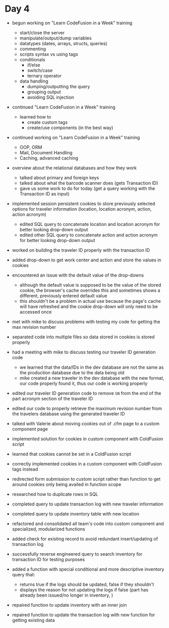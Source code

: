# Day 4

- begun working on "Learn CodeFusion in a Week" training
  - start/close the server
  - manipulate/output/dump variables
  - datatypes (dates, arrays, structs, queries)
  - commenting
  - scripts syntax vs using tags
  - conditionals
    - if/else
    - switch/case
    - ternary operator
  - data handling
    - dumping/outputting the query
    - grouping output
    - avoiding SQL injection
- continued "Learn CodeFusion in a Week" training
  - learned how to
    - create custom tags
    - create/use components (in the best way)
- continued working on "Learn CodeFusion in a Week" training

  - OOP, ORM
  - Mail, Document Handling
  - Caching, advanced caching

- overview about the relational databases and how they work

  - talked about primary and foreign keys
  - talked about what the barcode scanner does (gets Transaction ID)
  - gave us some work to do for today (get a query working with the Transaction ID as input)

- implemented session persistent cookies to store previously selected options
  for traveler information (location, location acronym, action, action acronym)

  - edited SQL query to concatenate location and location acronym for better
    looking drop-down output
  - edited other SQL query to concatenate action and action acronym for better
    looking drop-down output

- worked on building the traveler ID properly with the transaction ID
- added drop-down to get work center and action and store the values in cookies
- encountered an issue with the default value of the drop-downs

  - although the default value is supposed to be the value of the stored cookie,
    the browser's cache overrides this and sometimes shows a different, previously
    entered default value
  - this shouldn't be a problem in actual use because the page's cache will have
    refreshed and the cookie drop-down will only need to be accessed once

- met with mike to discuss problems with testing my code for getting the max
  revision number
- separated code into multiple files so data stored in cookies is stored
  properly

- had a meeting with mike to discuss testing our traveler ID generation code
  - we learned that the data/IDs in the dev database are not the same as the
    production database due to the data being old
  - mike created a new traveler in the dev database with the new format, our
    code properly found it, thus our code is working properly
- edited our traveler ID generation code to remove `SN` from the end of the
  part acronym section of the traveler ID
- edited our code to properly retrieve the maximum revision number from the
  travelers database using the generated traveler ID

- talked with Valerie about moving cookies out of .cfm page to a custom
  component page
- implemented solution for cookies in custom component with ColdFusion script
- learned that cookies cannot be set in a ColdFusion script
- correctly implemented cookies in a custom component with ColdFusion tags
  instead
- redirected form submission to custom script rather than function to get around
  cookies only being availed in function scope

- researched how to duplicate rows in SQL

- completed query to update transaction log with new traveler information
- completed query to update inventory table with new location
- refactored and consolidated all team's code into custom component and
  specialized, modularized functions
- added check for existing record to avoid redundant insert/updating of transaction log

- successfully reverse engineered query to search inventory for transaction ID for testing purposes
- added a function with special conditional and more descriptive inventory query that:
  - returns true if the logs should be updated, false if they shouldn't
  - displays the reason for not updating the logs if false (part has already
    been issued/no longer in inventory, )
- repaired function to update inventory with an inner join
- repaired function to update the transaction log with new function for getting
  existing data
